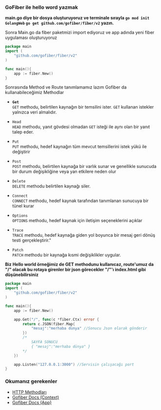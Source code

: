 ### GoFiber ile hello word yazmak

**main.go diye bir dosya oluşturuyoruz ve terminale sırayla 
`go mod init GolangWeb`
`go get github.com/gofiber/fiber/v2` 
yazın.**

Sonra Main.go da
fiber paketmizi import ediyoruz ve app adında yeni fiber uygulaması oluşturuyoruz
```go
package main
import (
	"github.com/gofiber/fiber/v2"
)

func main(){
	app := fiber.New()
}
```

Sonrasında Method ve Route tanımlamamız lazım
Gofiber da kullanabileceğimiz Methodlar
- **`Get`** <br>
`GET` methodu, belirtilen kaynağın bir temsilini ister. `GET` kullanan istekler yalnızca veri almalıdır.

- `Head` <br>
`HEAD` methodu, yanıt gövdesi olmadan `GET` isteği ile aynı olan bir yanıt talep eder.

- `Put` <br>
`PUT` methodu, hedef kaynağın tüm mevcut temsillerini istek yükü ile değiştirir

- `Post` <br>
`POST` methodu, belirtilen kaynağa bir varlık sunar ve genellikle sunucuda bir durum değişikliğine veya yan etkilere neden olur

- `Delete` <br>
`DELETE` methodu belirtilen kaynağı siler.

- `Connect` <br>
`CONNECT` methodu, hedef kaynak tarafından tanımlanan sunucuya bir tünel kurar

- `Options` <br>
`OPTIONS` methodu, hedef kaynak için iletişim seçeneklerini açıklar

- `Trace` <br>
`TRACE` methodu, hedef kaynağa giden yol boyunca bir mesaj geri dönüş testi gerçekleştirir."

- `Patch` <br>
`PATCH` methodu bir kaynağa kısmi değişiklikler uygular.

**Biz Hello world örneğimiz de GET methodunu kullanıcaz, route'umuz da "/" olacak
bu rotaya girenler bir json görecekler
"/"'ı index.html gibi düşünebilirsiniz**

```go
package main
import (
	"github.com/gofiber/fiber/v2"
)

func main(){
	app := fiber.New()

	app.Get("/", func(c *fiber.Ctx) error {
		return c.JSON(fiber.Map{
			"mesaj":"merhaba dünya" //Sonucu Json olarak gönderir
		}) 
		/*
			SAYFA SONUCU
			{ "mesaj":"merhaba dünya" }
		*/
	})

	app.Listen("127.0.0.1:3000") //Servisin çalışacağı port
}
```

### Okumanız gerekenler
- [HTTP Methodları](https://developer.mozilla.org/en-US/docs/Web/HTTP/Methods)
- [Gofiber Docs (Context)](https://docs.gofiber.io/api/ctx)
- [Gofiber Docs (App)](https://docs.gofiber.io/api/app)






 
